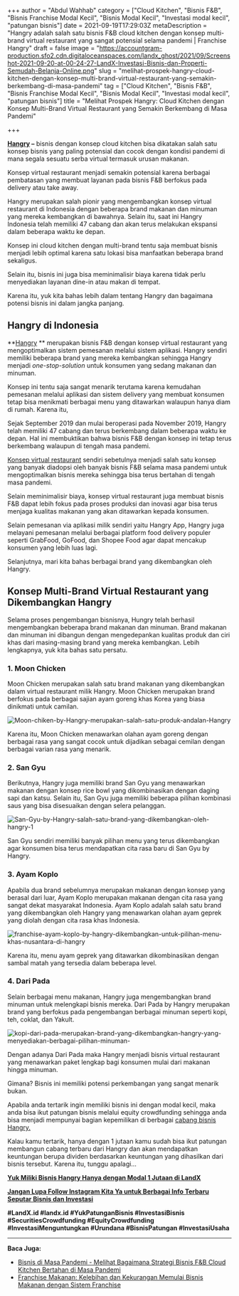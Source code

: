 +++
author = "Abdul Wahhab"
category = ["Cloud Kitchen", "Bisnis F&B", "Bisnis Franchise Modal Kecil", "Bisnis Modal Kecil", "Investasi modal kecil", "patungan bisnis"]
date = 2021-09-19T17:29:03Z
metaDescription = "Hangry adalah salah satu bisnis F&B cloud kitchen dengan konsep multi-brand virtual restaurant yang sangat potensial selama pandemi | Franchise Hangry"
draft = false
image = "https://accountgram-production.sfo2.cdn.digitaloceanspaces.com/landx_ghost/2021/09/Screenshot-2021-09-20-at-00-24-27-LandX-Investasi-Bisnis-dan-Properti-Semudah-Belanja-Online.png"
slug = "melihat-prospek-hangry-cloud-kitchen-dengan-konsep-multi-brand-virtual-restaurant-yang-semakin-berkembang-di-masa-pandemi"
tag = ["Cloud Kitchen", "Bisnis F&B", "Bisnis Franchise Modal Kecil", "Bisnis Modal Kecil", "Investasi modal kecil", "patungan bisnis"]
title = "Melihat Prospek Hangry: Cloud Kitchen dengan Konsep Multi-Brand Virtual Restaurant yang Semakin Berkembang di Masa Pandemi"

+++


**[Hangry](https://landx.id/project/#/hgy1) –** bisnis dengan konsep cloud kitchen bisa dikatakan salah satu konsep bisnis yang paling potensial dan cocok dengan kondisi pandemi di mana segala sesuatu serba virtual termasuk urusan makanan.

Konsep virtual restaurant menjadi semakin potensial karena berbagai pembatasan yang membuat layanan pada bisnis F&B berfokus pada delivery atau take away.

Hangry merupakan salah pionir yang mengembangkan konsep virtual restaurant di Indonesia dengan beberapa brand makanan dan minuman yang mereka kembangkan di bawahnya. Selain itu, saat ini Hangry Indonesia telah memiliki 47 cabang dan akan terus melakukan ekspansi dalam beberapa waktu ke depan.

Konsep ini cloud kitchen dengan multi-brand tentu saja membuat bisnis menjadi lebih optimal karena satu lokasi bisa manfaatkan beberapa brand sekaligus.

Selain itu, bisnis ini juga bisa meminimalisir biaya karena tidak perlu menyediakan layanan dine-in atau makan di tempat.

Karena itu, yuk kita bahas lebih dalam tentang Hangry dan bagaimana potensi bisnis ini dalam jangka panjang.

## **Hangry di Indonesia**

**[Hangry](https://landx.id/project/#/hgy1) ** merupakan bisnis F&B dengan konsep virtual restaurant yang mengoptimalkan sistem pemesanan melalui sistem aplikasi. Hangry sendiri memiliki beberapa brand yang mereka kembangkan sehingga Hangry menjadi _one-stop-solution_ untuk konsumen yang sedang makanan dan minuman.

Konsep ini tentu saja sangat menarik terutama karena kemudahan pemesanan melalui aplikasi dan sistem delivery yang membuat konsumen tetap bisa menikmati berbagai menu yang ditawarkan walaupun hanya diam di rumah. Karena itu,

Sejak September 2019 dan mulai beroperasi pada November 2019, Hangry telah memiliki 47 cabang dan terus berkembang dalam beberapa waktu ke depan. Hal ini membuktikan bahwa bisnis F&B dengan konsep ini tetap terus berkembang walaupun di tengah masa pandemi.

[Konsep virtual restaurant](https://landx.id/project/#/hgy1) sendiri sebetulnya menjadi salah satu konsep yang banyak diadopsi oleh banyak bisnis F&B selama masa pandemi untuk mengoptimalkan bisnis mereka sehingga bisa terus bertahan di tengah masa pandemi.

Selain meminimalisir biaya, konsep virtual restaurant juga membuat bisnis F&B dapat lebih fokus pada proses produksi dan inovasi agar bisa terus menjaga kualitas makanan yang akan ditawarkan kepada konsumen.

Selain pemesanan via aplikasi milik sendiri yaitu Hangry App, Hangry juga melayani pemesanan melalui berbagai platform food delivery populer seperti GrabFood, GoFood, dan Shopee Food agar dapat mencakup konsumen yang lebih luas lagi.

Selanjutnya, mari kita bahas berbagai brand yang dikembangkan oleh Hangry.

## **Konsep Multi-Brand Virtual Restaurant yang Dikembangkan Hangry**

Selama proses pengembangan bisnisnya, Hungry telah berhasil mengembangkan beberapa brand makanan dan minuman. Brand makanan dan minuman ini dibangun dengan mengedepankan kualitas produk dan ciri khas dari masing-masing brand yang mereka kembangkan. Lebih lengkapnya, yuk kita bahas satu persatu.

### **1. Moon Chicken**

Moon Chicken merupakan salah satu brand makanan yang dikembangkan dalam virtual restaurant milik Hangry. Moon Chicken merupakan brand berfokus pada berbagai sajian ayam goreng khas Korea yang biasa dinikmati untuk camilan.

![Moon-chiken-by-Hangry-merupakan-salah-satu-produk-andalan-Hangry](https://accountgram-production.sfo2.cdn.digitaloceanspaces.com/landx_ghost/2021/09/Moon-chiken-by-Hangry-merupakan-salah-satu-produk-andalan-Hangry.png)

Karena itu, Moon Chicken menawarkan olahan ayam goreng dengan berbagai rasa yang sangat cocok untuk dijadikan sebagai cemilan dengan berbagai varian rasa yang menarik.

### **2. San Gyu**

Berikutnya, Hangry juga memiliki brand San Gyu yang menawarkan makanan dengan  konsep rice bowl yang dikombinasikan dengan daging sapi dan katsu. Selain itu, San Gyu juga memiliki beberapa pilihan kombinasi saus yang bisa disesuaikan dengan selera pelanggan.

![San-Gyu-by-Hangry-salah-satu-brand-yang-dikembangkan-oleh-hangry-1](https://accountgram-production.sfo2.cdn.digitaloceanspaces.com/landx_ghost/2021/09/San-Gyu-by-Hangry-salah-satu-brand-yang-dikembangkan-oleh-hangry-1.jpg)

San Gyu sendiri memiliki banyak pilihan menu yang terus dikembangkan agar konsumen bisa terus mendapatkan cita rasa baru di San Gyu by Hangry.

### **3. Ayam Koplo**

Apabila dua brand sebelumnya merupakan makanan dengan konsep yang berasal dari luar, Ayam Koplo merupakan makanan dengan cita rasa yang sangat dekat masyarakat Indonesia. Ayam Koplo adalah salah satu brand yang dikembangkan oleh Hangry yang menawarkan olahan ayam geprek yang diolah dengan cita rasa khas Indonesia.

![franchise-ayam-koplo-by-hangry-dikembangkan-untuk-pilihan-menu-khas-nusantara-di-hangry](https://accountgram-production.sfo2.cdn.digitaloceanspaces.com/landx_ghost/2021/09/franchise-ayam-koplo-by-hangry-dikembangkan-untuk-pilihan-menu-khas-nusantara-di-hangry.png)

Karena itu, menu ayam geprek yang ditawarkan dikombinasikan dengan sambal matah yang tersedia dalam beberapa level.

### **4. Dari Pada**

Selain berbagai menu makanan, Hangry juga mengembangkan brand minuman untuk melengkapi bisnis mereka. Dari Pada by Hangry merupakan brand yang berfokus pada pengembangan berbagai minuman seperti kopi, teh, coklat, dan Yakult.

![kopi-dari-pada-merupakan-brand-yang-dikembangkan-hangry-yang-menyediakan-berbagai-pilihan-minuman-](https://accountgram-production.sfo2.cdn.digitaloceanspaces.com/landx_ghost/2021/09/kopi-dari-pada-merupakan-brand-yang-dikembangkan-hangry-yang-menyediakan-berbagai-pilihan-minuman-.png)

Dengan adanya Dari Pada maka Hangry menjadi bisnis virtual restaurant yang menawarkan paket lengkap bagi konsumen mulai dari makanan hingga minuman.

Gimana? Bisnis ini memiliki potensi perkembangan yang sangat menarik bukan.

Apabila anda tertarik ingin memiliki bisnis ini dengan modal kecil, maka anda bisa ikut patungan bisnis melalui equity crowdfunding sehingga anda bisa menjadi mempunyai bagian kepemilikan di berbagai [cabang bisnis Hangry.](https://landx.id/project/#/hgy1)

Kalau kamu tertarik, hanya dengan 1 jutaan kamu sudah bisa ikut patungan membangun cabang terbaru dari Hangry dan akan mendapatkan keuntungan berupa dividen berdasarkan keuntungan yang dihasilkan dari bisnis tersebut. Karena itu, tunggu apalagi…

**[Yuk Miliki Bisnis Hangry Hanya dengan Modal 1 Jutaan di LandX](https://landx.id/project/#/hgy1)**

[**Jangan Lupa Follow Instagram Kita Ya untuk Berbagai Info Terbaru Seputar Bisnis dan Investasi**](https://www.instagram.com/landx.id/?utm_medium=copy_link)

[**‌**](https://www.instagram.com/landx.id/?utm_medium=copy_link)**#LandX.id    #landx.id #YukPatunganBisnis    #InvestasiBisnis    #SecuritiesCrowdfunding  #EquityCrowdfunding    #InvestasiMenguntungkan    #Urundana    #BisnisPatungan    #InvestasiUsaha**

---

**Baca Juga:**

* [Bisnis di Masa Pandemi - Melihat Bagaimana Strategi Bisnis F&B Cloud Kitchen Bertahan di Masa Pandemi](https://landx.id/blog/bisnis-cloud-kitchen-di-masa-pandemi/)
* [Franchise Makanan: Kelebihan dan Kekurangan Memulai Bisnis Makanan dengan Sistem Franchise](https://landx.id/blog/memulai-bisnis-franchise-makanan/) 

